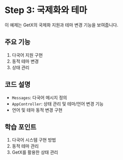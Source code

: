 # Step 3: 국제화와 테마

이 예제는 GetX의 국제화 지원과 테마 변경 기능을 보여줍니다.

## 주요 기능
1. 다국어 지원 구현
2. 동적 테마 변경
3. 상태 관리

## 코드 설명
- `Messages`: 다국어 메시지 정의
- `AppController`: 상태 관리 및 테마/언어 변경 기능
- 언어 및 테마 동적 변경 구현

## 학습 포인트
1. 다국어 시스템 구현 방법
2. 동적 테마 관리
3. GetX를 활용한 상태 관리

